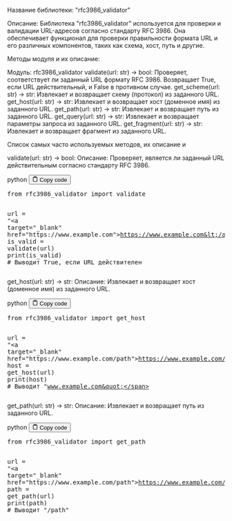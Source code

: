 <p>Название библиотеки: "rfc3986_validator"</p>
<p>Описание: Библиотека "rfc3986_validator" используется для проверки и валидации URL-адресов согласно стандарту RFC 3986.
Она обеспечивает функционал для проверки правильности формата URL и его различных компонентов, таких как схема, хост, путь и другие.</p>
<p>Методы модуля и их описание:</p>
<p>Модуль: rfc3986_validator
validate(url: str) -&gt; bool: Проверяет, соответствует ли заданный URL формату RFC 3986. Возвращает True, если URL действительный, и False в противном случае.
get_scheme(url: str) -&gt; str: Извлекает и возвращает схему (протокол) из заданного URL.
get_host(url: str) -&gt; str: Извлекает и возвращает хост (доменное имя) из заданного URL.
get_path(url: str) -&gt; str: Извлекает и возвращает путь из заданного URL.
get_query(url: str) -&gt; str: Извлекает и возвращает параметры запроса из заданного URL.
get_fragment(url: str) -&gt; str: Извлекает и возвращает фрагмент из заданного URL.</p>
<p>Список самых часто используемых методов, их описание и</p>
<p>validate(url: str) -&gt; bool:
Описание: Проверяет, является ли заданный URL действительным согласно стандарту RFC 3986.</p>
<div class="code-element">
<div class="lang-line">
  <text>python</text>
  <button class="copy-button"
          id="code190e5b405a1a924fc3656ca3cc41b36eb"
          onclick="copyCode(code190e5b405a1a924fc3656ca3cc41b36e, code190e5b405a1a924fc3656ca3cc41b36eb)">
    <svg stroke="currentColor"
         fill="none"
         stroke-width="2"
         viewBox="0 0 24 24"
         stroke-linecap="round"
         stroke-linejoin="round"
         class="h-4 w-4"
         height="1em"
         width="1em"
         xmlns="http://www.w3.org/2000/svg">
      <path d="M16 4h2a2 2 0 0 1 2 2v14a2 2 0 0 1-2 2H6a2 2 0 0 1-2-2V6a2 2 0 0 1 2-2h2"></path>
      <rect x="8" y="2" width="8" height="4" rx="1" ry="1"></rect>
    </svg>
    <text>Copy code</text>
  </button>

</div>
<div class="code" id="code190e5b405a1a924fc3656ca3cc41b36e"><div class="highlight"><pre><span></span><span class="kn">from</span> <span class="nn">rfc3986_validator</span> <span class="kn">import</span> <span class="n">validate</span>

<span class="n">url</span> <span class="o">=</span> <span class="s2">&quot;&lt;a target=&quot;</span><span class="n">_blank</span><span class="s2">&quot; href=&quot;</span><span class="n">https</span><span class="p">:</span><span class="o">//</span><span class="n">www</span><span class="o">.</span><span class="n">example</span><span class="o">.</span><span class="n">com</span><span class="s2">&quot;&gt;https://www.example.com&lt;/a&gt;&quot;</span>
<span class="n">is_valid</span> <span class="o">=</span> <span class="n">validate</span><span class="p">(</span><span class="n">url</span><span class="p">)</span>
<span class="nb">print</span><span class="p">(</span><span class="n">is_valid</span><span class="p">)</span>  <span class="c1"># Выводит True, если URL действителен</span>
</pre></div></div>
</div>

<p>get_host(url: str) -&gt; str:
Описание: Извлекает и возвращает хост (доменное имя) из заданного URL.</p>
<div class="code-element">
<div class="lang-line">
  <text>python</text>
  <button class="copy-button"
          id="code9bbbb842a846b8c4ff0a13bcf3e96b34b"
          onclick="copyCode(code9bbbb842a846b8c4ff0a13bcf3e96b34, code9bbbb842a846b8c4ff0a13bcf3e96b34b)">
    <svg stroke="currentColor"
         fill="none"
         stroke-width="2"
         viewBox="0 0 24 24"
         stroke-linecap="round"
         stroke-linejoin="round"
         class="h-4 w-4"
         height="1em"
         width="1em"
         xmlns="http://www.w3.org/2000/svg">
      <path d="M16 4h2a2 2 0 0 1 2 2v14a2 2 0 0 1-2 2H6a2 2 0 0 1-2-2V6a2 2 0 0 1 2-2h2"></path>
      <rect x="8" y="2" width="8" height="4" rx="1" ry="1"></rect>
    </svg>
    <text>Copy code</text>
  </button>

</div>
<div class="code" id="code9bbbb842a846b8c4ff0a13bcf3e96b34"><div class="highlight"><pre><span></span><span class="kn">from</span> <span class="nn">rfc3986_validator</span> <span class="kn">import</span> <span class="n">get_host</span>

<span class="n">url</span> <span class="o">=</span> <span class="s2">&quot;&lt;a target=&quot;</span><span class="n">_blank</span><span class="s2">&quot; href=&quot;</span><span class="n">https</span><span class="p">:</span><span class="o">//</span><span class="n">www</span><span class="o">.</span><span class="n">example</span><span class="o">.</span><span class="n">com</span><span class="o">/</span><span class="n">path</span><span class="s2">&quot;&gt;https://www.example.com/path&lt;/a&gt;&quot;</span>
<span class="n">host</span> <span class="o">=</span> <span class="n">get_host</span><span class="p">(</span><span class="n">url</span><span class="p">)</span>
<span class="nb">print</span><span class="p">(</span><span class="n">host</span><span class="p">)</span>  <span class="c1"># Выводит &quot;www.example.com&quot;</span>
</pre></div></div>
</div>

<p>get_path(url: str) -&gt; str:
Описание: Извлекает и возвращает путь из заданного URL.</p>
<div class="code-element">
<div class="lang-line">
  <text>python</text>
  <button class="copy-button"
          id="codeaf474eafbc0efd1a2ed48f2069a7942eb"
          onclick="copyCode(codeaf474eafbc0efd1a2ed48f2069a7942e, codeaf474eafbc0efd1a2ed48f2069a7942eb)">
    <svg stroke="currentColor"
         fill="none"
         stroke-width="2"
         viewBox="0 0 24 24"
         stroke-linecap="round"
         stroke-linejoin="round"
         class="h-4 w-4"
         height="1em"
         width="1em"
         xmlns="http://www.w3.org/2000/svg">
      <path d="M16 4h2a2 2 0 0 1 2 2v14a2 2 0 0 1-2 2H6a2 2 0 0 1-2-2V6a2 2 0 0 1 2-2h2"></path>
      <rect x="8" y="2" width="8" height="4" rx="1" ry="1"></rect>
    </svg>
    <text>Copy code</text>
  </button>

</div>
<div class="code" id="codeaf474eafbc0efd1a2ed48f2069a7942e"><div class="highlight"><pre><span></span><span class="kn">from</span> <span class="nn">rfc3986_validator</span> <span class="kn">import</span> <span class="n">get_path</span>

<span class="n">url</span> <span class="o">=</span> <span class="s2">&quot;&lt;a target=&quot;</span><span class="n">_blank</span><span class="s2">&quot; href=&quot;</span><span class="n">https</span><span class="p">:</span><span class="o">//</span><span class="n">www</span><span class="o">.</span><span class="n">example</span><span class="o">.</span><span class="n">com</span><span class="o">/</span><span class="n">path</span><span class="s2">&quot;&gt;https://www.example.com/path&lt;/a&gt;&quot;</span>
<span class="n">path</span> <span class="o">=</span> <span class="n">get_path</span><span class="p">(</span><span class="n">url</span><span class="p">)</span>
<span class="nb">print</span><span class="p">(</span><span class="n">path</span><span class="p">)</span>  <span class="c1"># Выводит &quot;/path&quot;</span>
</pre></div></div>
</div>